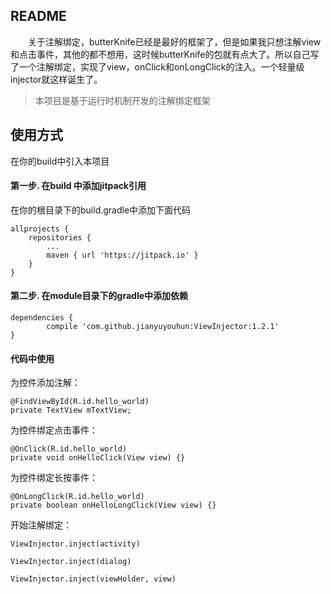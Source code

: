 ## README ##

　　关于注解绑定，butterKnife已经是最好的框架了，但是如果我只想注解view和点击事件，其他的都不想用，这时候butterKnife的包就有点大了。所以自己写了一个注解绑定，实现了view，onClick和onLongClick的注入。一个轻量级injector就这样诞生了。

>  本项目是基于运行时机制开发的注解绑定框架

## 使用方式 ##

在你的build中引入本项目

#### 第一步. 在build 中添加jitpack引用 ####

在你的根目录下的build.gradle中添加下面代码

	allprojects {
		repositories {
			...
			maven { url 'https://jitpack.io' }
		}
	}

#### 第二步. 在module目录下的gradle中添加依赖 ####

	dependencies {
	        compile 'com.github.jianyuyouhun:ViewInjector:1.2.1'
	}

#### 代码中使用 ####


为控件添加注解：

	@FindViewById(R.id.hello_world)
	private TextView mTextView;

为控件绑定点击事件：

	@OnClick(R.id.hello_world)
	private void onHelloClick(View view) {}

为控件绑定长按事件：

	@OnLongClick(R.id.hello_world)
	private boolean onHelloLongClick(View view) {}

开始注解绑定：

	ViewInjector.inject(activity)

	ViewInjector.inject(dialog)

	ViewInjector.inject(viewHolder, view)
